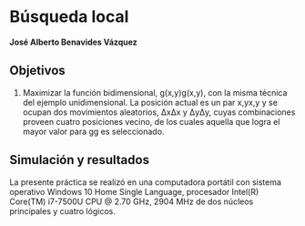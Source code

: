# Búsqueda local
**José Alberto Benavides Vázquez**


## Objetivos
1. Maximizar la función bidimensional, g(x,y)g(x,y), con la misma técnica del ejemplo unidimensional. La posición actual es un par x,yx,y y se ocupan dos movimientos aleatorios, ΔxΔx y ΔyΔy, cuyas combinaciones proveen cuatro posiciones vecino, de los cuales aquella que logra el mayor valor para gg es seleccionado.

## Simulación y resultados
La presente práctica se realizó en una computadora portátil con sistema operativo Windows 10 Home Single Language, procesador Intel(R) Core(TM) i7-7500U CPU @ $2.70$ GHz, $2904$ MHz de dos núcleos principales y cuatro lógicos.

<script type="text/x-mathjax-config">
  MathJax.Hub.Config({
    TeX: { equationNumbers: { autoNumber: "AMS" } }
  });
</script>
<script type="text/x-mathjax-config">
  MathJax.Hub.Config({
    tex2jax: {
      inlineMath: [ ['$','$'], ["\\(","\\)"] ],
      processEscapes: true
    }
  });
</script>
<script type="text/javascript" async src="https://cdnjs.cloudflare.com/ajax/libs/mathjax/2.7.1/MathJax.js?config=TeX-MML-AM_CHTML"></script>
